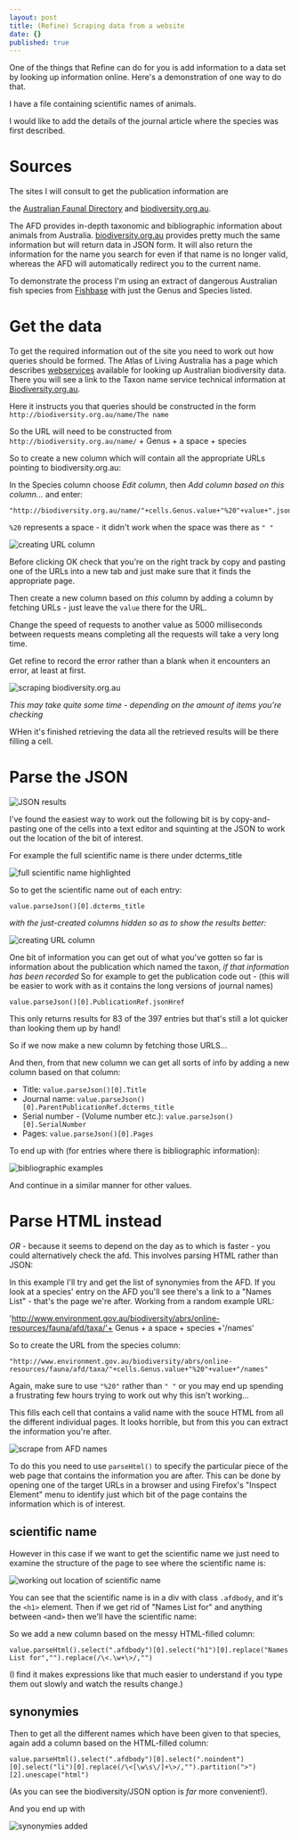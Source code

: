 ```yaml
---
layout: post
title: (Refine) Scraping data from a website
date: {}
published: true
---
```


One of the things that Refine can do for you is add information to a data set by looking up information online. Here's a demonstration of one way to do that.

I have a file containing scientific names of animals.

I would like to add the details of the journal article where the species was first described. 

# Sources

The sites I will consult to get the publication information are 

the [Australian Faunal Directory](http://www.environment.gov.au/biodiversity/abrs/online-resources/fauna/afd/home) and 
[biodiversity.org.au](http://biodiversity.org.au).

The AFD provides in-depth taxonomic and bibliographic information about animals from Australia.  [biodiversity.org.au](http://biodiversity.org.au) provides pretty much the same information but will return data in JSON form. It will also return the information for the name you search for even if that name is no longer valid, whereas the AFD will automatically redirect you to the current name.

To demonstrate the process I'm using an extract of dangerous Australian fish species from [Fishbase](http://www.fishbase.org/Country/CountryChecklist.php?showAll=yes&c_code=036&vhabitat=dangerous) with just the Genus and Species listed.

# Get the data

To get the required information out of the site you need to work out how queries should be formed. The Atlas of Living Australia has a page which describes [webservices](http://www.ala.org.au/about-the-atlas/downloadable-tools/web-services/) available for looking up Australian biodiversity data. There you will see a link to the Taxon name service technical information at [Biodiversity.org.au](http://biodiversity.org.au/confluence/display/bdv/NSL+Services). 

Here it instructs you that queries should be constructed in the form `http://biodiversity.org.au/name/The name`

So the URL will need to be constructed from `http://biodiversity.org.au/name/` + Genus + a space + species

So to create a new column which will contain all the appropriate URLs pointing to biodiversity.org.au:

In the Species column choose *Edit column*, then *Add column based on this column...* and enter:

```
"http://biodiversity.org.au/name/"+cells.Genus.value+"%20"+value+".json"
```

`%20` represents a space - it didn't work when the space was there as `" "`

![creating URL column](/images/scrapingafd/Selection_001.png)

Before clicking OK check that you're on the right track by copy and pasting one of the URLs into a new tab and just make sure that it finds the appropriate page.

Then create a new column based on *this* column by adding a column by fetching URLs - just leave the `value` there for the URL.

Change the speed of requests to another value as 5000 milliseconds between requests means completing all the requests will take a very long time. 

Get refine to record the error rather than a blank when it encounters an error, at least at first.

![scraping biodiversity.org.au](/images/scrapingafd/Selection_002.png)

*This may take quite some time - depending on the amount of items you're checking*

WHen it's finished retrieving the data all the retrieved results will be there filling a cell.


# Parse the JSON

![JSON results](/images/scrapingafd/Selection_003.png)

I've found the easiest way to work out the following bit is by copy-and-pasting one of the cells into a text editor and squinting at the JSON to work out the location of the bit of interest.

For example the full scientific name is there under dcterms_title

![full scientific name highlighted](/images/scrapingafd/Selection_004.png)

So to get the scientific name out of each entry:

```
value.parseJson()[0].dcterms_title
```
*with the just-created columns hidden so as to show the results better:*

![creating URL column](/images/scrapingafd/Selection_005.png)

One bit of information you can get out of what you've gotten so far is information about the publication which named the taxon, *if that information has been recorded* So for example to get the publication code out  - (this will be easier to work with as it contains the long versions of journal names)

```
value.parseJson()[0].PublicationRef.jsonHref
```
This only returns results for 83 of the 397 entries but that's still a lot quicker than looking them up by hand!

So if we now make a new column by fetching those URLS...

And then, from that new column we can get all sorts of info by adding a new column based on that column:

* Title: `value.parseJson()[0].Title`
* Journal name: `value.parseJson()[0].ParentPublicationRef.dcterms_title`
* Serial number - (Volume number etc.): `value.parseJson()[0].SerialNumber`
* Pages: `value.parseJson()[0].Pages`

To end up with (for entries where there is bibliographic information):

![bibliographic examples](/images/scrapingafd/Selection_006.png)

And continue in a similar manner for other values.

# Parse HTML instead

*OR* - because it seems to depend on the day as to which is faster - you could alternatively check the afd. This involves parsing HTML rather than JSON:

In this example I'll try and get the list of synonymies from the AFD. If you look at a species' entry on the AFD you'll see there's a link to a "Names List" - that's the page we're after. Working from a random example URL:

'http://www.environment.gov.au/biodiversity/abrs/online-resources/fauna/afd/taxa/'+ Genus + a space + species +'/names'

So to create the URL from the species column:

```
"http://www.environment.gov.au/biodiversity/abrs/online-resources/fauna/afd/taxa/"+cells.Genus.value+"%20"+value+"/names"
```

Again, make sure to use `"%20"` rather than `" "` or you may end up spending a frustrating few hours trying to work out why this isn't working...

This fills each cell that contains a valid name with the souce HTML from all the different individual pages. It looks horrible, but from this you can extract the information you're after. 

![scrape from AFD names](/images/scrapingafd/Selection_007.png)

To do this you need to use `parseHtml()` to specify the particular piece of the web page that contains the information you are after. This can be done by opening one of the target URLs in a browser and using Firefox's "Inspect Element" menu to identify just which bit of the page contains the information which is of interest.

## scientific name

However in this case if we want to get the scientific name we just need to examine the structure of the page to see where the scientific name is:

![working out location of scientific name](/images/scrapingafd/Selection_008.png)

You can see that the scientific name is in a div with class `.afdbody`, and it's the `<h1>` element. Then if we get rid of "Names List for" and anything between `<`and`>` then we'll have the scientific name:

So we add a new column based on the messy HTML-filled column:

```
value.parseHtml().select(".afdbody")[0].select("h1")[0].replace("Names List for","").replace(/\<.\w+\>/,"")
```

(I find it makes expressions like that much easier to understand if you type them out slowly and watch the results change.)

## synonymies

Then to get all the different names which have been given to that species, again add a column based on the HTML-filled column:

```
value.parseHtml().select(".afdbody")[0].select(".noindent")[0].select("li")[0].replace(/\<[\w\s\/]+\>/,"").partition(">")[2].unescape("html")
```

(As you can see the biodiversity/JSON option is *far* more convenient!). 

And you end up with

![synonymies added](/images/scrapingafd/Selection_009.png)